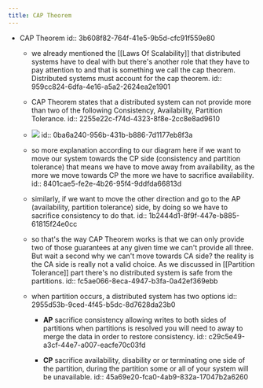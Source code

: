 ```yaml
---
title: CAP Theorem
---
```


- CAP Theorem
id:: 3b608f82-764f-41e5-9b5d-cfc91f559e80
	 - we already mentioned the [[Laws Of Scalability]] that distributed systems have to deal with but there's another role that they have to pay attention to and that is something we call the cap theorem. Distributed systems must account for the cap theorem.
id:: 959cc824-6dfa-4e16-a5a2-2624ea2e1901

	 - CAP Theorem states that a distributed system can not provide more than two of the following Consistency, Availability, Partition Tolerance.
id:: 2255e22c-f74d-4323-8f8e-2cc8e8ad9610

	 - ![](https://cdn.educba.com/academy/wp-content/uploads/2020/01/CAP-Theorem-last.jpg)
id:: 0ba6a240-956b-431b-b886-7d1177eb8f3a

	 - so more explanation according to our diagram here if we want to move our system towards the CP side (consistency and partition tolerance) that means we have to move away from availability, as the more we move towards CP the more we have to sacrifice availability.
id:: 8401cae5-fe2e-4b26-95f4-9ddfda66813d

	 - similarly, if we want to move the other direction and go to the AP (availability, partition tolerance) side, by doing so we have to sacrifice consistency to do that. 
id:: 1b2444d1-8f9f-447e-b885-61815f24e0cc

	 - so that's the way CAP Theorem works is that we can only provide two of those guarantees at any given time we can't provide all three. But wait a second why we can't move towards CA side? the reality is the CA side is really not a valid choice. As we discussed in [[Partition Tolerance]] part there's no distributed system is safe from the partitions. 
id:: fc5ae066-8eca-4947-b3fa-0a42ef369ebb

	 - when partition occurs, a distributed system has two options
id:: 2955d53b-9ced-4f45-b5dc-8d7628da23b0
		 - **AP** sacrifice consistency allowing writes to both sides of partitions when partitions is resolved you will need to away to merge the data in order to restore consistency.
id:: c29c5e49-a3cf-44e7-a007-eacfe70c03fd

		 - **CP** sacrifice availability, disability or or terminating one side of the partition, during the partition some or all of your system will be unavailable.
id:: 45a69e20-fca0-4ab9-832a-17047b2a6260
